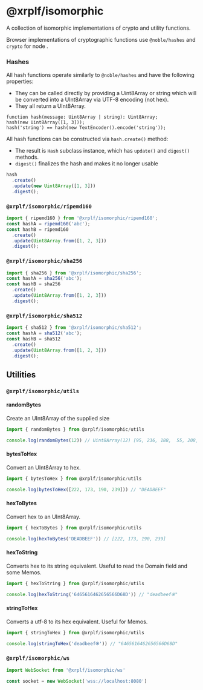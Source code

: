 # @xrplf/isomorphic

A collection of isomorphic implementations of crypto and utility functions.

Browser implementations of cryptographic functions use `@noble/hashes` and `crypto` for node .

### Hashes

All hash functions operate similarly to `@noble/hashes` and have the following properties:

- They can be called directly by providing a Uint8Array or string which will be converted into a UInt8Array via UTF-8 encoding (not hex).
- They all return a UInt8Array.

```
function hash(message: Uint8Array | string): Uint8Array;
hash(new Uint8Array([1, 3]));
hash('string') == hash(new TextEncoder().encode('string'));
```

All hash functions can be constructed via `hash.create()` method:

- The result is `Hash` subclass instance, which has `update()` and `digest()` methods.
- `digest()` finalizes the hash and makes it no longer usable

```typescript
hash
  .create()
  .update(new Uint8Array([1, 3]))
  .digest();
```

### `@xrplf/isomorphic/ripemd160`
```typescript
import { ripemd160 } from '@xrplf/isomorphic/ripemd160';
const hashA = ripemd160('abc');
const hashB = ripemd160
  .create()
  .update(Uint8Array.from([1, 2, 3]))
  .digest();
```

### `@xrplf/isomorphic/sha256`

```typescript
import { sha256 } from '@xrplf/isomorphic/sha256';
const hashA = sha256('abc');
const hashB = sha256
  .create()
  .update(Uint8Array.from([1, 2, 3]))
  .digest();
```

### `@xrplf/isomorphic/sha512`

```typescript
import { sha512 } from '@xrplf/isomorphic/sha512';
const hashA = sha512('abc');
const hashB = sha512
  .create()
  .update(Uint8Array.from([1, 2, 3]))
  .digest();
```

## Utilities

### `@xrplf/isomorphic/utils`

#### randomBytes

Create an UInt8Array of the supplied size

```typescript
import { randomBytes } from @xrplf/isomorphic/utils

console.log(randomBytes(12)) // Uint8Array(12) [95, 236, 188,  55, 208, 128, 161, 249, 171, 57, 141, 7]
```

#### bytesToHex

Convert an UInt8Array to hex.

```typescript
import { bytesToHex } from @xrplf/isomorphic/utils

console.log(bytesToHex([222, 173, 190, 239])) // "DEADBEEF"
```

#### hexToBytes

Convert hex to an UInt8Array.

```typescript
import { hexToBytes } from @xrplf/isomorphic/utils

console.log(hexToBytes('DEADBEEF')) // [222, 173, 190, 239]
```

#### hexToString

Converts hex to its string equivalent. Useful to read the Domain field and some Memos.

```typescript
import { hexToString } from @xrplf/isomorphic/utils

console.log(hexToString('6465616462656566D68D')) // "deadbeef֍"
```

#### stringToHex

Converts a utf-8 to its hex equivalent. Useful for Memos.

```typescript
import { stringToHex } from @xrplf/isomorphic/utils

console.log(stringToHex('deadbeef֍')) // "6465616462656566D68D"
```

### `@xrplf/isomorphic/ws`

```typescript
import WebSocket from '@xrplf/isomorphic/ws'

const socket = new WebSocket('wss://localhost:8080')
```
